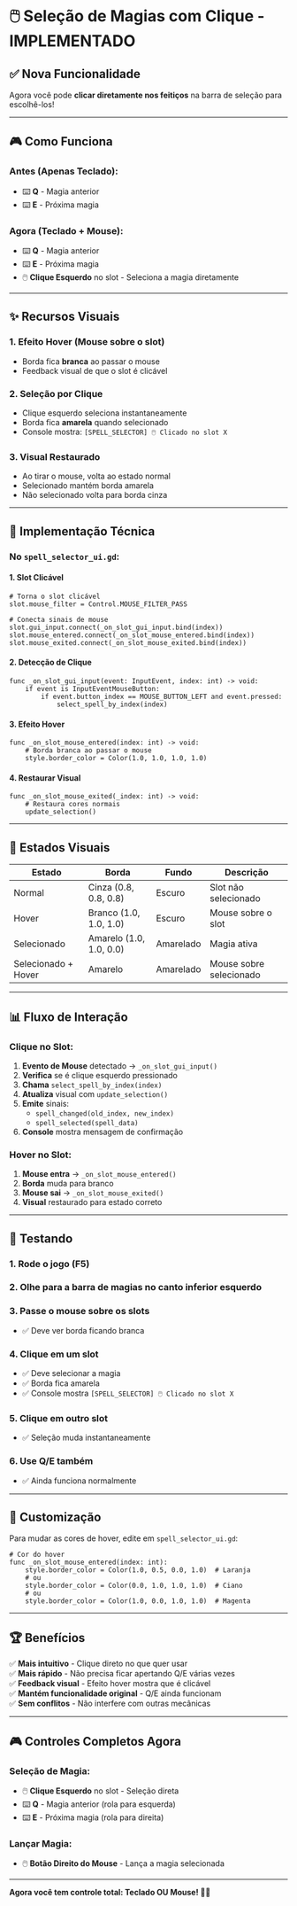# 🖱️ Seleção de Magias com Clique - IMPLEMENTADO

## ✅ Nova Funcionalidade

Agora você pode **clicar diretamente nos feitiços** na barra de seleção para escolhê-los!

---

## 🎮 Como Funciona

### Antes (Apenas Teclado):
- ⌨️ **Q** - Magia anterior
- ⌨️ **E** - Próxima magia

### Agora (Teclado + Mouse):
- ⌨️ **Q** - Magia anterior
- ⌨️ **E** - Próxima magia
- 🖱️ **Clique Esquerdo** no slot - Seleciona a magia diretamente

---

## ✨ Recursos Visuais

### 1. **Efeito Hover (Mouse sobre o slot)**
   - Borda fica **branca** ao passar o mouse
   - Feedback visual de que o slot é clicável

### 2. **Seleção por Clique**
   - Clique esquerdo seleciona instantaneamente
   - Borda fica **amarela** quando selecionado
   - Console mostra: `[SPELL_SELECTOR] 🖱️ Clicado no slot X`

### 3. **Visual Restaurado**
   - Ao tirar o mouse, volta ao estado normal
   - Selecionado mantém borda amarela
   - Não selecionado volta para borda cinza

---

## 🔧 Implementação Técnica

### No `spell_selector_ui.gd`:

#### 1. **Slot Clicável**
```gdscript
# Torna o slot clicável
slot.mouse_filter = Control.MOUSE_FILTER_PASS

# Conecta sinais de mouse
slot.gui_input.connect(_on_slot_gui_input.bind(index))
slot.mouse_entered.connect(_on_slot_mouse_entered.bind(index))
slot.mouse_exited.connect(_on_slot_mouse_exited.bind(index))
```

#### 2. **Detecção de Clique**
```gdscript
func _on_slot_gui_input(event: InputEvent, index: int) -> void:
    if event is InputEventMouseButton:
        if event.button_index == MOUSE_BUTTON_LEFT and event.pressed:
            select_spell_by_index(index)
```

#### 3. **Efeito Hover**
```gdscript
func _on_slot_mouse_entered(index: int) -> void:
    # Borda branca ao passar o mouse
    style.border_color = Color(1.0, 1.0, 1.0, 1.0)
```

#### 4. **Restaurar Visual**
```gdscript
func _on_slot_mouse_exited(_index: int) -> void:
    # Restaura cores normais
    update_selection()
```

---

## 🎯 Estados Visuais

| Estado | Borda | Fundo | Descrição |
|--------|-------|-------|-----------|
| Normal | Cinza (0.8, 0.8, 0.8) | Escuro | Slot não selecionado |
| Hover | Branco (1.0, 1.0, 1.0) | Escuro | Mouse sobre o slot |
| Selecionado | Amarelo (1.0, 1.0, 0.0) | Amarelado | Magia ativa |
| Selecionado + Hover | Amarelo | Amarelado | Mouse sobre selecionado |

---

## 📊 Fluxo de Interação

### Clique no Slot:
1. **Evento de Mouse** detectado → `_on_slot_gui_input()`
2. **Verifica** se é clique esquerdo pressionado
3. **Chama** `select_spell_by_index(index)`
4. **Atualiza** visual com `update_selection()`
5. **Emite** sinais:
   - `spell_changed(old_index, new_index)`
   - `spell_selected(spell_data)`
6. **Console** mostra mensagem de confirmação

### Hover no Slot:
1. **Mouse entra** → `_on_slot_mouse_entered()`
2. **Borda** muda para branco
3. **Mouse sai** → `_on_slot_mouse_exited()`
4. **Visual** restaurado para estado correto

---

## 🧪 Testando

### 1. Rode o jogo (F5)
### 2. Olhe para a barra de magias no canto inferior esquerdo
### 3. Passe o mouse sobre os slots
   - ✅ Deve ver borda ficando branca
### 4. Clique em um slot
   - ✅ Deve selecionar a magia
   - ✅ Borda fica amarela
   - ✅ Console mostra `[SPELL_SELECTOR] 🖱️ Clicado no slot X`
### 5. Clique em outro slot
   - ✅ Seleção muda instantaneamente
### 6. Use Q/E também
   - ✅ Ainda funciona normalmente

---

## 🎨 Customização

Para mudar as cores de hover, edite em `spell_selector_ui.gd`:

```gdscript
# Cor do hover
func _on_slot_mouse_entered(index: int):
    style.border_color = Color(1.0, 0.5, 0.0, 1.0)  # Laranja
    # ou
    style.border_color = Color(0.0, 1.0, 1.0, 1.0)  # Ciano
    # ou
    style.border_color = Color(1.0, 0.0, 1.0, 1.0)  # Magenta
```

---

## 🏆 Benefícios

✅ **Mais intuitivo** - Clique direto no que quer usar  
✅ **Mais rápido** - Não precisa ficar apertando Q/E várias vezes  
✅ **Feedback visual** - Efeito hover mostra que é clicável  
✅ **Mantém funcionalidade original** - Q/E ainda funcionam  
✅ **Sem conflitos** - Não interfere com outras mecânicas  

---

## 🎮 Controles Completos Agora

### Seleção de Magia:
- 🖱️ **Clique Esquerdo** no slot - Seleção direta
- ⌨️ **Q** - Magia anterior (rola para esquerda)
- ⌨️ **E** - Próxima magia (rola para direita)

### Lançar Magia:
- 🖱️ **Botão Direito do Mouse** - Lança a magia selecionada

---

**Agora você tem controle total: Teclado OU Mouse! 🎯✨**

